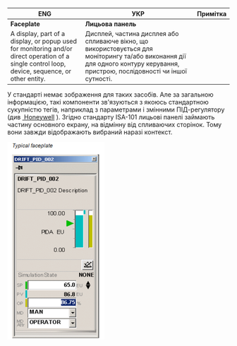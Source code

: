 | ENG                                                          | УКР                                                          | Примітка |
| ------------------------------------------------------------ | ------------------------------------------------------------ | -------- |
| **Faceplate**                                                | **Лицьова панель**                                           |          |
| A display, part of a display, or popup used for monitoring and/or direct operation of a single control loop, device, sequence, or other entity. | Дисплей, частина дисплея або спливаюче вікно, що використовується для моніторингу та/або виконання дії для одного контуру керування, пристрою, послідовності чи іншої сутності. |          |

У стандарті немає зображення для таких засобів. Але за загальною інформацією, такі компоненти зв'язуються з якоюсь стандартною сукупністю тегів, наприклад з параметрами і змінними ПІД-регулятору (див <a  href="https://www.honeywellprocess.com/library/support/Public/Documents/HMIWeb-Display-Building-Guide-EXDOC-XX54-en-500A.pdf"> Honeywell</a> ). Згідно стандарту ISA-101 лицьові панелі займають частину основного екрану, на відмінну від спливаючих сторінок. Тому вони завжди відображають вибраний наразі контекст.

![](media/faceplate.png)

